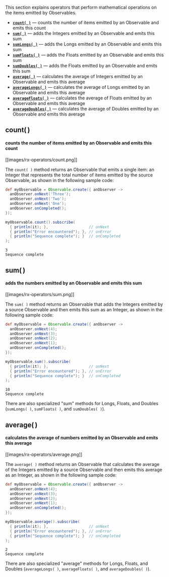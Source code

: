 This section explains operators that perform mathematical operations on the items emitted by Observables.

* [**`count( )`**](Mathematical-Operators#count) — counts the number of items emitted by an Observable and emits this count
* [**`sum( )`**](Mathematical-Operators#sum) — adds the Integers emitted by an Observable and emits this sum
* [**`sumLongs( )`**](Mathematical-Operators#sum) — adds the Longs emitted by an Observable and emits this sum
* [**`sumFloats( )`**](Mathematical-Operators#sum) — adds the Floats emitted by an Observable and emits this sum
* [**`sumDoubles( )`**](Mathematical-Operators#sum) — adds the Floats emitted by an Observable and emits this sum
* [**`average( )`**](Mathematical-Operators#average) — calculates the average of Integers emitted by an Observable and emits this average
* [**`averageLongs( )`**](Mathematical-Operators#average) — calculates the average of Longs emitted by an Observable and emits this average
* [**`averageFloats( )`**](Mathematical-Operators#average) — calculates the average of Floats emitted by an Observable and emits this average
* [**`averageDoubles( )`**](Mathematical-Operators#average) — calculates the average of Doubles emitted by an Observable and emits this average

## count( )
#### counts the number of items emitted by an Observable and emits this count
[[images/rx-operators/count.png]]

The `count( )` method returns an Observable that emits a single item: an Integer that represents the total number of items emitted by the source Observable, as shown in the following sample code:
```groovy
def myObservable = Observable.create({ anObserver ->
  anObserver.onNext('Three');
  anObserver.onNext('Two');
  anObserver.onNext('One');
  anObserver.onCompleted();
});

myObservable.count().subscribe(
  { println(it); },                  // onNext
  { println("Error encountered"); }, // onError
  { println("Sequence complete"); }  // onCompleted
);
```
```
3
Sequence complete
```

## sum( )
#### adds the numbers emitted by an Observable and emits this sum
[[images/rx-operators/sum.png]]

The `sum( )` method returns an Observable that adds the Integers emitted by a source Observable and then emits this sum as an Integer, as shown in the following sample code:
```groovy
def myObservable = Observable.create({ anObserver ->
  anObserver.onNext(4);
  anObserver.onNext(3);
  anObserver.onNext(2);
  anObserver.onNext(1);
  anObserver.onCompleted();
});

myObservable.sum().subscribe(
  { println(it); },                  // onNext
  { println("Error encountered"); }, // onError
  { println("Sequence complete"); }  // onCompleted
);
```
```
10
Sequence complete
```
There are also specialized "sum" methods for Longs, Floats, and Doubles (`sumLongs( )`, `sumFloats( )`, and `sumDoubles( )`).

## average( )
#### calculates the average of numbers emitted by an Observable and emits this average
[[images/rx-operators/average.png]]

The `average( )` method returns an Observable that calculates the average of the Integers emitted by a source Observable and then emits this average as an Integer, as shown in the following sample code:
```groovy
def myObservable = Observable.create({ anObserver ->
  anObserver.onNext(4);
  anObserver.onNext(3);
  anObserver.onNext(2);
  anObserver.onNext(1);
  anObserver.onCompleted();
});

myObservable.average().subscribe(
  { println(it); },                  // onNext
  { println("Error encountered"); }, // onError
  { println("Sequence complete"); }  // onCompleted
);
```
```
2
Sequence complete
```
There are also specialized "average" methods for Longs, Floats, and Doubles (`averageLongs( )`, `averageFloats( )`, and `averageDoubles( )`).